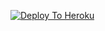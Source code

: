 [![Deploy To Heroku](https://www.herokucdn.com/deploy/button.svg)](https://heroku.com/deploy?template=https://github.com/imad5445/Batmantxt)
